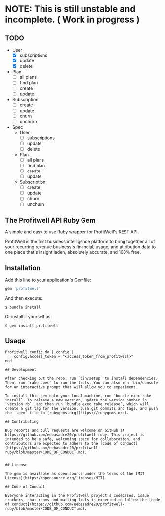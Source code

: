 # NOTE: This is still unstable and incomplete. ( Work in progress )

## TODO 

* User
    - [x] subscriptions
    - [x] update
    - [x] delete
* Plan
    - [ ] all plans
    - [ ] find plan
    - [ ] create
    - [ ] update
* Subscription
    - [ ] create
    - [ ] update
    - [ ] churn
    - [ ] unchurn
* Spec
    * User
        - [ ] subscriptions
        - [ ] update
        - [ ] delete
    * Plan
        - [ ] all plans
        - [ ] find plan
        - [ ] create
        - [ ] update
    * Subscription
        - [ ] create
        - [ ] update
        - [ ] churn
        - [ ] unchurn
## The Profitwell API Ruby Gem

A simple and easy to use Ruby wrapper for ProfitWell's REST API.

ProfitWell is the first business intelligence platform to bring together all of your recurring revenue business's financial, usage, and attribution data to one place that's insight laden, absolutely accurate, and 100% free.



## Installation

Add this line to your application's Gemfile:

```ruby
gem 'profitwell'
```

And then execute:

    $ bundle install

Or install it yourself as:

    $ gem install profitwell

## Usage

```
Profitwell.config do | config |
    config.access_token = "<access_token_from_profitwell>"
end

## Development

After checking out the repo, run `bin/setup` to install dependencies. Then, run `rake spec` to run the tests. You can also run `bin/console` for an interactive prompt that will allow you to experiment.

To install this gem onto your local machine, run `bundle exec rake install`. To release a new version, update the version number in `version.rb`, and then run `bundle exec rake release`, which will create a git tag for the version, push git commits and tags, and push the `.gem` file to [rubygems.org](https://rubygems.org).

## Contributing

Bug reports and pull requests are welcome on GitHub at https://github.com/eebasadre20/profitwell-ruby. This project is intended to be a safe, welcoming space for collaboration, and contributors are expected to adhere to the [code of conduct](https://github.com/eebasadre20/profitwell-ruby/blob/master/CODE_OF_CONDUCT.md).


## License

The gem is available as open source under the terms of the [MIT License](https://opensource.org/licenses/MIT).

## Code of Conduct

Everyone interacting in the Profitwell project's codebases, issue trackers, chat rooms and mailing lists is expected to follow the [code of conduct](https://github.com/eebasadre20/profitwell-ruby/blob/master/CODE_OF_CONDUCT.md).
